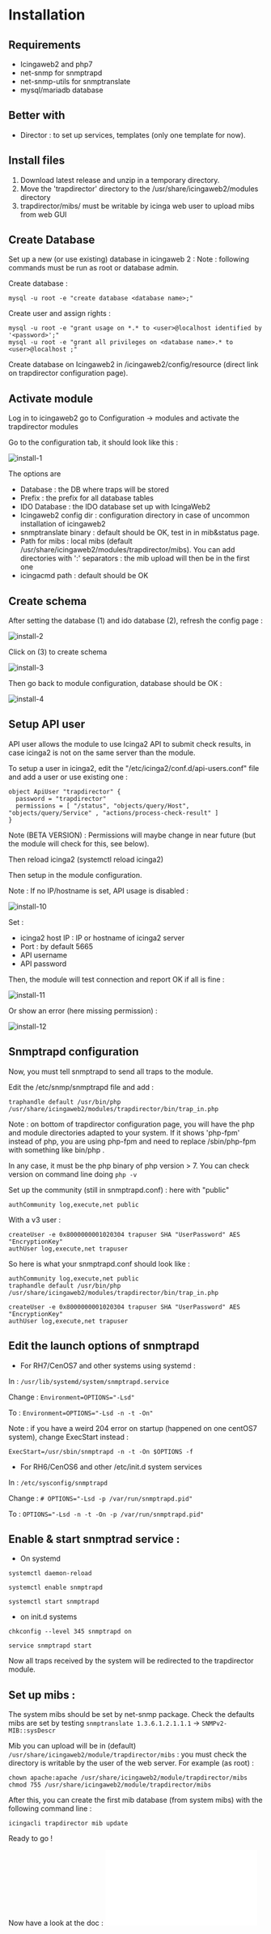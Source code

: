 Installation
===============

Requirements
---------------

* Icingaweb2 and php7
* net-snmp for snmptrapd
* net-snmp-utils for snmptranslate
* mysql/mariadb database

Better with
---------------

* Director : to set up services, templates (only one template for now).


Install files
---------------

1. Download latest release and unzip in a temporary directory.
2. Move the 'trapdirector' directory to the /usr/share/icingaweb2/modules directory
3. trapdirector/mibs/ must be writable by icinga web user to upload mibs from web GUI

Create Database
-----------------

Set up a new (or use existing) database in icingaweb 2 :
Note : following commands must be run as root or database admin.

Create database :

`mysql -u root -e "create database <database name>;"`

Create user and assign rights :

```
mysql -u root -e "grant usage on *.* to <user>@localhost identified by '<password>';"
mysql -u root -e "grant all privileges on <database name>.* to <user>@localhost ;"
```

Create database on Icingaweb2 in /icingaweb2/config/resource (direct link on trapdirector configuration page).


Activate module
---------------

Log in to icingaweb2 go to Configuration -> modules  and activate the trapdirector modules

Go to the configuration tab, it should look like this : 

![install-1](img/install-1.jpg)

The options are

* Database : the DB where traps will be stored
* Prefix : the prefix for all database tables
* IDO Database : the IDO database set up with IcingaWeb2
* Icingaweb2 config dir : configuration directory in case of uncommon installation of icingaweb2
* snmptranslate binary : default should be OK, test in in mib&status page.
* Path for mibs : local mibs (default /usr/share/icingaweb2/modules/trapdirector/mibs). You can add directories with ':' separators : the mib upload will then be in the first one 
* icingacmd path : default should be OK

Create schema
---------------

After setting the database (1) and ido database (2), refresh the config page : 

![install-2](img/install-2.jpg)

Click on (3) to create schema

![install-3](img/install-3.jpg)

Then go back to module configuration, database should be OK :

![install-4](img/install-4.jpg)

Setup API user
---------------

API user allows the module to use Icinga2 API to submit check results, in case icinga2 is not on the same server than the module.

To setup a user in icinga2, edit the "/etc/icinga2/conf.d/api-users.conf" file and add a user or use existing one : 

```
object ApiUser "trapdirector" {
  password = "trapdirector"
  permissions = [ "/status", "objects/query/Host", "objects/query/Service" , "actions/process-check-result" ]
}
```
Note (BETA VERSION) : Permissions will maybe change in near future (but the module will check for this, see below).

Then reload icinga2 (systemctl reload icinga2)

Then setup in the module configuration.

Note : If no IP/hostname is set, API usage is disabled : 

![install-10](img/install-10.jpg)

Set : 
* icinga2 host IP : IP or hostname of icinga2 server
* Port : by default 5665
* API username
* API password

Then, the module will test connection and report OK if all is fine : 

![install-11](img/install-11.jpg)

Or show an error (here missing permission) : 

![install-12](img/install-12.jpg)

Snmptrapd configuration
------------------------

Now, you must tell snmptrapd to send all traps to the module.

Edit the /etc/snmp/snmptrapd file and add : 

```
traphandle default /usr/bin/php /usr/share/icingaweb2/modules/trapdirector/bin/trap_in.php 
```

Note : on bottom of trapdirector configuration page, you will have the php and module directories adapted to your system. If it shows 'php-fpm' instead of php, you are using php-fpm and need to replace /sbin/php-fpm with something like bin/php .

In any case, it must be the php binary of php version > 7. You can check version on command line doing `php -v` 


Set up the community (still in snmptrapd.conf) : here with "public" 

```
authCommunity log,execute,net public
```

With a v3 user :

```
createUser -e 0x8000000001020304 trapuser SHA "UserPassword" AES "EncryptionKey"
authUser log,execute,net trapuser 
```

So here is what your snmptrapd.conf should look like : 

```
authCommunity log,execute,net public
traphandle default /usr/bin/php /usr/share/icingaweb2/modules/trapdirector/bin/trap_in.php

createUser -e 0x8000000001020304 trapuser SHA "UserPassword" AES "EncryptionKey"
authUser log,execute,net trapuser 
```

Edit the launch options of snmptrapd
------------------------

* For RH7/CenOS7 and other systems using systemd : 

In : `/usr/lib/systemd/system/snmptrapd.service`

Change : `Environment=OPTIONS="-Lsd"`

To : `Environment=OPTIONS="-Lsd -n -t -On"`

Note : if you have a weird 204 error on startup (happened on one centOS7 system), change ExecStart instead : 

`ExecStart=/usr/sbin/snmptrapd -n -t -On $OPTIONS -f`

* For RH6/CenOS6 and other /etc/init.d system services 

In : `/etc/sysconfig/snmptrapd`

Change : `# OPTIONS="-Lsd -p /var/run/snmptrapd.pid"`

To : `OPTIONS="-Lsd -n -t -On -p /var/run/snmptrapd.pid"`

Enable & start snmptrad service : 
------------------------

* On systemd 

```
systemctl daemon-reload

systemctl enable snmptrapd

systemctl start snmptrapd
```

* on init.d systems

```
chkconfig --level 345 snmptrapd on

service snmptrapd start

```

Now all traps received by the system will be redirected to the trapdirector module.

Set up mibs : 
------------------------

The system mibs should be set by net-snmp package. Check the defaults mibs are set by testing `snmptranslate 1.3.6.1.2.1.1.1` -> `SNMPv2-MIB::sysDescr` 

Mib you can upload will be in (default) `/usr/share/icingaweb2/module/trapdirector/mibs` : you must check the directory is writable by the user of the web server.
For example (as root) : 
```
chown apache:apache /usr/share/icingaweb2/module/trapdirector/mibs
chmod 755 /usr/share/icingaweb2/module/trapdirector/mibs
```

After this, you can create the first mib database (from system mibs) with the following command line : 

```
icingacli trapdirector mib update
```

Ready to go !

Now have a look at the doc : ![Traps](02-userguide.md)
 
